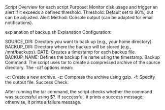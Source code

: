 Script Overview for each script
Purpose: Monitor disk usage and trigger an alert if it exceeds a defined threshold.
Threshold: Default set to 80%, but can be adjusted.
Alert Method: Console output (can be adapted for email notifications).


explanation of backup.sh
Explanation
Configuration:

SOURCE_DIR: Directory you want to back up (e.g., your home directory).
BACKUP_DIR: Directory where the backup will be stored (e.g., /mnt/backups).
DATE: Creates a timestamp for each backup file.
BACKUP_NAME: Defines the backup file name using the timestamp.
Backup Command: The script uses tar to create a compressed archive of the source directory. The -czf options mean:

-c: Create a new archive.
-z: Compress the archive using gzip.
-f: Specify the output file.
Success Check:

After running the tar command, the script checks whether the command was successful using $?. If successful, it prints a success message; otherwise, it prints a failure message.
